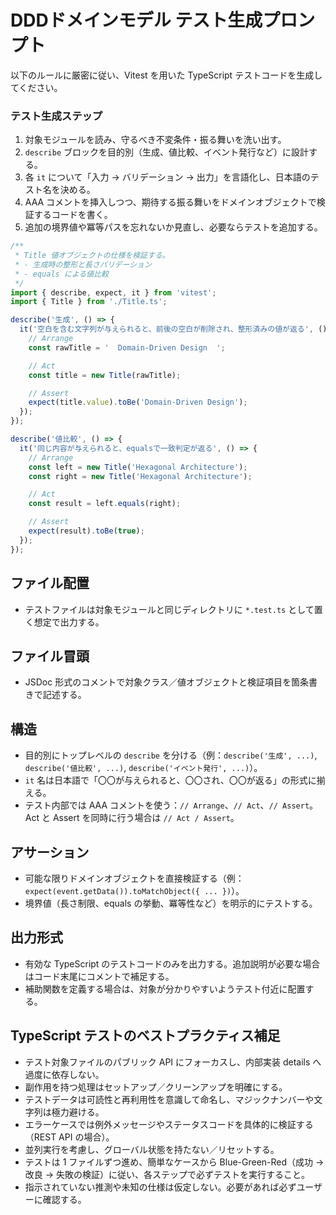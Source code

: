 # DDDドメインモデル テスト生成プロンプト

以下のルールに厳密に従い、Vitest を用いた TypeScript テストコードを生成してください。

### テスト生成ステップ

1. 対象モジュールを読み、守るべき不変条件・振る舞いを洗い出す。
2. `describe` ブロックを目的別（生成、値比較、イベント発行など）に設計する。
3. 各 `it` について「入力 → バリデーション → 出力」を言語化し、日本語のテスト名を決める。
4. AAA コメントを挿入しつつ、期待する振る舞いをドメインオブジェクトで検証するコードを書く。
5. 追加の境界値や冪等パスを忘れないか見直し、必要ならテストを追加する。

```ts
/**
 * Title 値オブジェクトの仕様を検証する。
 * - 生成時の整形と長さバリデーション
 * - equals による値比較
 */
import { describe, expect, it } from 'vitest';
import { Title } from './Title.ts';

describe('生成', () => {
  it('空白を含む文字列が与えられると、前後の空白が削除され、整形済みの値が返る', () => {
    // Arrange
    const rawTitle = '  Domain-Driven Design  ';

    // Act
    const title = new Title(rawTitle);

    // Assert
    expect(title.value).toBe('Domain-Driven Design');
  });
});

describe('値比較', () => {
  it('同じ内容が与えられると、equalsで一致判定が返る', () => {
    // Arrange
    const left = new Title('Hexagonal Architecture');
    const right = new Title('Hexagonal Architecture');

    // Act
    const result = left.equals(right);

    // Assert
    expect(result).toBe(true);
  });
});
```

## ファイル配置

- テストファイルは対象モジュールと同じディレクトリに `*.test.ts` として置く想定で出力する。

## ファイル冒頭

- JSDoc 形式のコメントで対象クラス／値オブジェクトと検証項目を箇条書きで記述する。

## 構造

- 目的別にトップレベルの `describe` を分ける（例：`describe('生成', ...)`, `describe('値比較', ...)`, `describe('イベント発行', ...)`）。
- `it` 名は日本語で「〇〇が与えられると、〇〇され、〇〇が返る」の形式に揃える。
- テスト内部では AAA コメントを使う：`// Arrange`、`// Act`、`// Assert`。Act と Assert を同時に行う場合は `// Act / Assert`。

## アサーション

- 可能な限りドメインオブジェクトを直接検証する（例：`expect(event.getData()).toMatchObject({ ... })`）。
- 境界値（長さ制限、equals の挙動、冪等性など）を明示的にテストする。

## 出力形式

- 有効な TypeScript のテストコードのみを出力する。追加説明が必要な場合はコード末尾にコメントで補足する。
- 補助関数を定義する場合は、対象が分かりやすいようテスト付近に配置する。

## TypeScript テストのベストプラクティス補足

- テスト対象ファイルのパブリック API にフォーカスし、内部実装 details へ過度に依存しない。
- 副作用を持つ処理はセットアップ／クリーンアップを明確にする。
- テストデータは可読性と再利用性を意識して命名し、マジックナンバーや文字列は極力避ける。
- エラーケースでは例外メッセージやステータスコードを具体的に検証する（REST API の場合）。
- 並列実行を考慮し、グローバル状態を持たない／リセットする。
- テストは 1 ファイルずつ進め、簡単なケースから Blue-Green-Red（成功 → 改良 → 失敗の検証）に従い、各ステップで必ずテストを実行すること。
- 指示されていない推測や未知の仕様は仮定しない。必要があれば必ずユーザーに確認する。
